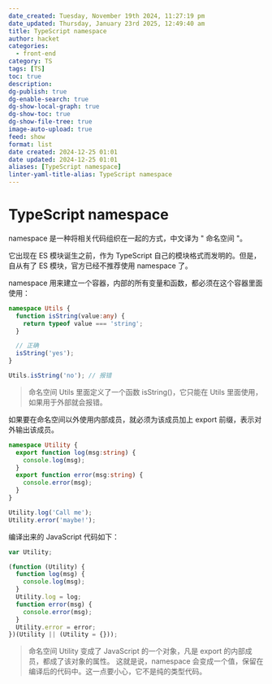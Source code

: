```yaml
---
date_created: Tuesday, November 19th 2024, 11:27:19 pm
date_updated: Thursday, January 23rd 2025, 12:49:40 am
title: TypeScript namespace
author: hacket
categories:
  - front-end
category: TS
tags: [TS]
toc: true
description: 
dg-publish: true
dg-enable-search: true
dg-show-local-graph: true
dg-show-toc: true
dg-show-file-tree: true
image-auto-upload: true
feed: show
format: list
date created: 2024-12-25 01:01
date updated: 2024-12-25 01:01
aliases: [TypeScript namespace]
linter-yaml-title-alias: TypeScript namespace
---
```


# TypeScript namespace

namespace 是一种将相关代码组织在一起的方式，中文译为 " 命名空间 "。

它出现在 ES 模块诞生之前，作为 TypeScript 自己的模块格式而发明的。但是，自从有了 ES 模块，官方已经不推荐使用 namespace 了。

namespace 用来建立一个容器，内部的所有变量和函数，都必须在这个容器里面使用：

```typescript
namespace Utils {
  function isString(value:any) {
    return typeof value === 'string';
  }

  // 正确
  isString('yes');
}

Utils.isString('no'); // 报错
```

> 命名空间 Utils 里面定义了一个函数 isString()，它只能在 Utils 里面使用，如果用于外部就会报错。

如果要在命名空间以外使用内部成员，就必须为该成员加上 export 前缀，表示对外输出该成员。

```typescript
namespace Utility {
  export function log(msg:string) {
    console.log(msg);
  }
  export function error(msg:string) {
    console.error(msg);
  }
}

Utility.log('Call me');
Utility.error('maybe!');
```

编译出来的 JavaScript 代码如下：

```typescript
var Utility;

(function (Utility) {
  function log(msg) {
    console.log(msg);
  }
  Utility.log = log;
  function error(msg) {
    console.error(msg);
  }
  Utility.error = error;
})(Utility || (Utility = {}));
```

> 命名空间 Utility 变成了 JavaScript 的一个对象，凡是 export 的内部成员，都成了该对象的属性。
> 这就是说，namespace 会变成一个值，保留在编译后的代码中。这一点要小心，它不是纯的类型代码。
